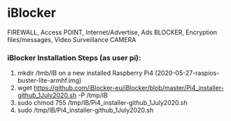 # iBlocker
FIREWALL, Access POINT, Internet/Advertise, Ads BLOCKER, Encryption files/messages, Video Surveillance CAMERA


### iBlocker Installation Steps (as user pi):
1. mkdir /tmb/IB on a new installed Raspberry Pi4 (2020-05-27-raspios-buster-lite-armhf.img)
2. wget https://github.com/iBlocker-eu/iBlocker/blob/master/Pi4_installer-github_1July2020.sh -P /tmp/IB
3. sudo chmod 755 /tmp/IB/Pi4_installer-github_1July2020.sh
3. sudo /tmp/IB/Pi4_installer-github_1July2020.sh
